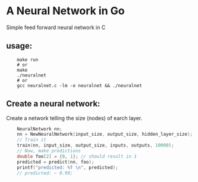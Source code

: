 # A Neural Network in Go

Simple feed forward neural network in C

## usage:

```shell
    make run
    # or
    make
    ./neuralnet
    # or
    gcc neuralnet.c -lm -o neuralnet && ./neuralnet
```

## Create a neural network:

Create a network telling the size (nodes) of earch layer.
```c
    NeuralNetwork nn;
    nn = NewNeuralNetwork(input_size, output_size, hidden_layer_size);
    // Train it
    train(nn, input_size, output_size, inputs, outputs, 10000);
    // Now, make predictions
    double foo[2] = {0, 1}; // should result in 1
    predicted = predict(nn, foo);
    printf("predicted: %f \n", predicted);
    // predicted: ~ 0.99;
```


